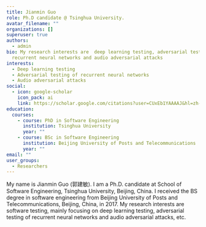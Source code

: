 ```yaml
---
title: Jianmin Guo
role: Ph.D candidate @ Tsinghua University.
avatar_filename: ""
organizations: []
superuser: true
authors:
  - admin
bio: My research interests are  deep learning testing, adversarial testing of
  recurrent neural networks and audio adversarial attacks
interests:
  - Deep learning testing
  - Adversarial testing of recurrent neural networks
  - Audio adversarial attacks
social:
  - icon: google-scholar
    icon_pack: ai
    link: https://scholar.google.com/citations?user=CUxEb1YAAAAJ&hl=zh-CN
education:
  courses:
    - course: PhD in Software Engineering
      institution: Tsinghua University
      year: ""
    - course: BSc in Software Engineering
      institution: Beijing University of Posts and Telecommunications
      year: ""
email: ""
user_groups:
  - Researchers
---
```

My name is Jianmin Guo (郭建敏). I am a Ph.D. candidate at School of Software Engineering, Tsinghua University, Beijing, China. I received the BS degree in software engineering from Beijing University of Posts and Telecommunications, Beijing, China, in 2017. My research interests are software testing, mainly focusing on deep learning testing, adversarial testing of recurrent neural networks and audio adversarial attacks, etc.